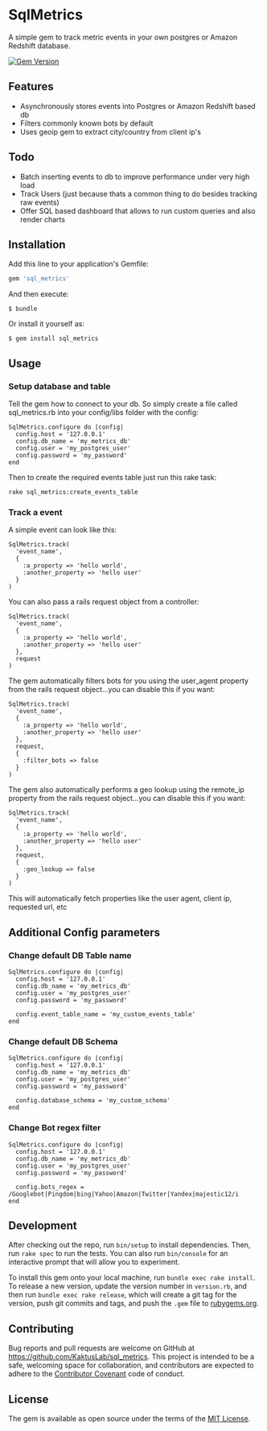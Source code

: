 # SqlMetrics

A simple gem to track metric events in your own postgres or Amazon Redshift database.

[![Gem Version](https://badge.fury.io/rb/sql_metrics.svg)](https://badge.fury.io/rb/sql_metrics)

## Features

* Asynchronously stores events into Postgres or Amazon Redshift based db
* Filters commonly known bots by default
* Uses geoip gem to extract city/country from client ip's

## Todo

* Batch inserting events to db to improve performance under very high load
* Track Users (just because thats a common thing to do besides tracking raw events)
* Offer SQL based dashboard that allows to run custom queries and also render charts

## Installation

Add this line to your application's Gemfile:

```ruby
gem 'sql_metrics'
```

And then execute:

    $ bundle

Or install it yourself as:

    $ gem install sql_metrics

## Usage

### Setup database and table

Tell the gem how to connect to your db. So simply create a file called sql_metrics.rb into your config/libs folder with the config:

    SqlMetrics.configure do |config|
      config.host = '127.0.0.1'
      config.db_name = 'my_metrics_db'
      config.user = 'my_postgres_user'
      config.password = 'my_password'
    end

Then to create the required events table just run this rake task:

    rake sql_metrics:create_events_table

### Track a event

A simple event can look like this:

    SqlMetrics.track(
      'event_name',
      {
        :a_property => 'hello world',
        :another_property => 'hello user'
      }
    )

You can also pass a rails request object from a controller:

    SqlMetrics.track(
      'event_name',
      {
        :a_property => 'hello world',
        :another_property => 'hello user'
      },
      request
    )

The gem automatically filters bots for you using the user_agent property from the rails request object...you can disable this if you want:

    SqlMetrics.track(
      'event_name',
      {
        :a_property => 'hello world',
        :another_property => 'hello user'
      },
      request,
      {
        :filter_bots => false
      }
    )

The gem also automatically performs a geo lookup using the remote_ip property from the rails request object...you can disable this if you want:

    SqlMetrics.track(
      'event_name',
      {
        :a_property => 'hello world',
        :another_property => 'hello user'
      },
      request,
      {
        :geo_lookup => false
      }
    )

This will automatically fetch properties like the user agent, client ip, requested url, etc

## Additional Config parameters

### Change default DB Table name

    SqlMetrics.configure do |config|
      config.host = '127.0.0.1'
      config.db_name = 'my_metrics_db'
      config.user = 'my_postgres_user'
      config.password = 'my_password'

      config.event_table_name = 'my_custom_events_table'
    end

### Change default DB Schema

    SqlMetrics.configure do |config|
      config.host = '127.0.0.1'
      config.db_name = 'my_metrics_db'
      config.user = 'my_postgres_user'
      config.password = 'my_password'

      config.database_schema = 'my_custom_schema'
    end

### Change Bot regex filter

    SqlMetrics.configure do |config|
      config.host = '127.0.0.1'
      config.db_name = 'my_metrics_db'
      config.user = 'my_postgres_user'
      config.password = 'my_password'

      config.bots_regex = /Googlebot|Pingdom|bing|Yahoo|Amazon|Twitter|Yandex|majestic12/i
    end


## Development

After checking out the repo, run `bin/setup` to install dependencies. Then, run `rake spec` to run the tests. You can also run `bin/console` for an interactive prompt that will allow you to experiment.

To install this gem onto your local machine, run `bundle exec rake install`. To release a new version, update the version number in `version.rb`, and then run `bundle exec rake release`, which will create a git tag for the version, push git commits and tags, and push the `.gem` file to [rubygems.org](https://rubygems.org).

## Contributing

Bug reports and pull requests are welcome on GitHub at https://github.com/KaktusLab/sql_metrics. This project is intended to be a safe, welcoming space for collaboration, and contributors are expected to adhere to the [Contributor Covenant](contributor-covenant.org) code of conduct.


## License

The gem is available as open source under the terms of the [MIT License](http://opensource.org/licenses/MIT).

